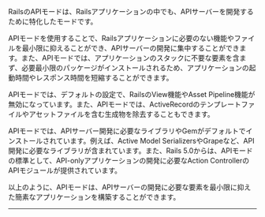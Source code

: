 RailsのAPIモードは、Railsアプリケーションの中でも、APIサーバーを開発するために特化したモードです。

APIモードを使用することで、Railsアプリケーションに必要のない機能やファイルを最小限に抑えることができ、APIサーバーの開発に集中することができます。また、APIモードでは、アプリケーションのスタックに不要な要素を含まず、必要最小限のパッケージがインストールされるため、アプリケーションの起動時間やレスポンス時間を短縮することができます。

APIモードでは、デフォルトの設定で、RailsのView機能やAsset Pipeline機能が無効になっています。また、APIモードでは、ActiveRecordのテンプレートファイルやアセットファイルを含む生成物を除去することもできます。

APIモードでは、APIサーバー開発に必要なライブラリやGemがデフォルトでインストールされています。例えば、Active Model SerializersやGrapeなど、API開発に必要なライブラリが含まれています。また、Rails 5.0からは、APIモードの標準として、API-onlyアプリケーションの開発に必要なAction ControllerのAPIモジュールが提供されています。

以上のように、APIモードは、APIサーバーの開発に必要な要素を最小限に抑えた簡素なアプリケーションを構築することができます。

----
